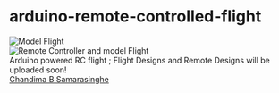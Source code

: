 # arduino-remote-controlled-flight
<img src="https://honor3c.files.wordpress.com/2016/05/img_20150717_162707.jpg" alt="Model Flight"><br>
<img src="https://honor3c.files.wordpress.com/2016/05/img_20151026_202958.jpg" alt="Remote Controller and model Flight">
<br>
Arduino powered RC flight ; 
Flight Designs and Remote Designs will be uploaded soon!
<br>
<a href="https://about.me/chandima.b.samarasinghe">Chandima B Samarasinghe</a>
